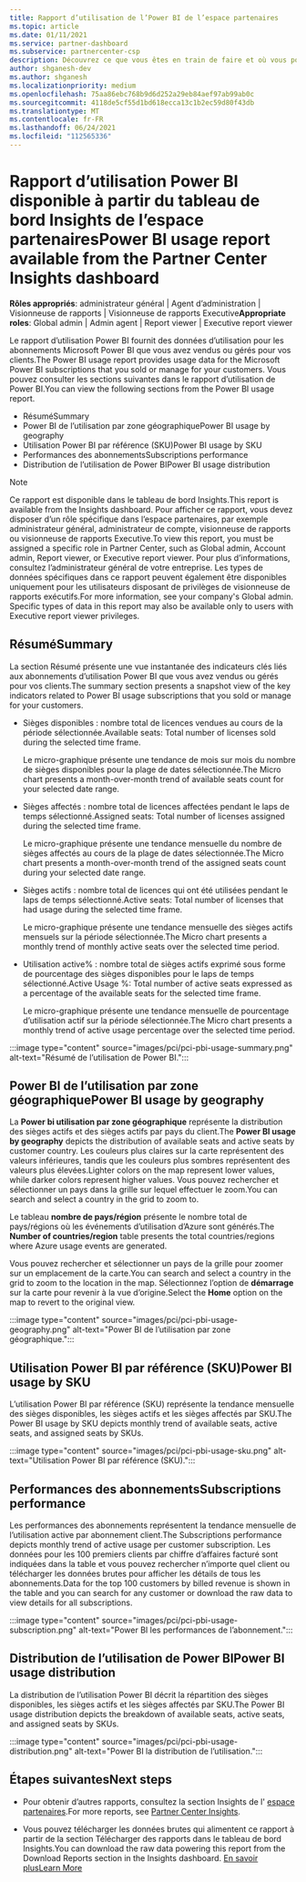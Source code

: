 ```yaml
---
title: Rapport d’utilisation de l’Power BI de l’espace partenaires
ms.topic: article
ms.date: 01/11/2021
ms.service: partner-dashboard
ms.subservice: partnercenter-csp
description: Découvrez ce que vous êtes en train de faire et où vous pouvez améliorer l’utilisation des abonnements Power BI que vous vendez ou gérez pour vos clients.
author: shganesh-dev
ms.author: shganesh
ms.localizationpriority: medium
ms.openlocfilehash: 75aa86ebc768b9d6d252a29eb84aef97ab99ab0c
ms.sourcegitcommit: 4118de5cf55d1bd618ecca13c1b2ec59d80f43db
ms.translationtype: MT
ms.contentlocale: fr-FR
ms.lasthandoff: 06/24/2021
ms.locfileid: "112565336"
---
```

# <a name="power-bi-usage-report-available-from-the-partner-center-insights-dashboard"></a><span data-ttu-id="c79d8-103">Rapport d’utilisation Power BI disponible à partir du tableau de bord Insights de l’espace partenaires</span><span class="sxs-lookup"><span data-stu-id="c79d8-103">Power BI usage report available from the Partner Center Insights dashboard</span></span>

<span data-ttu-id="c79d8-104">**Rôles appropriés**: administrateur général | Agent d’administration | Visionneuse de rapports | Visionneuse de rapports Executive</span><span class="sxs-lookup"><span data-stu-id="c79d8-104">**Appropriate roles**: Global admin | Admin agent | Report viewer | Executive report viewer</span></span>

<span data-ttu-id="c79d8-105">Le rapport d’utilisation Power BI fournit des données d’utilisation pour les abonnements Microsoft Power BI que vous avez vendus ou gérés pour vos clients.</span><span class="sxs-lookup"><span data-stu-id="c79d8-105">The Power BI usage report provides usage data for the Microsoft Power BI subscriptions that you sold or manage for your customers.</span></span> <span data-ttu-id="c79d8-106">Vous pouvez consulter les sections suivantes dans le rapport d’utilisation de Power BI.</span><span class="sxs-lookup"><span data-stu-id="c79d8-106">You can view the following sections from the Power BI usage report.</span></span>

- <span data-ttu-id="c79d8-107">Résumé</span><span class="sxs-lookup"><span data-stu-id="c79d8-107">Summary</span></span>
- <span data-ttu-id="c79d8-108">Power BI de l’utilisation par zone géographique</span><span class="sxs-lookup"><span data-stu-id="c79d8-108">Power BI usage by geography</span></span>
- <span data-ttu-id="c79d8-109">Utilisation Power BI par référence (SKU)</span><span class="sxs-lookup"><span data-stu-id="c79d8-109">Power BI usage by SKU</span></span>
- <span data-ttu-id="c79d8-110">Performances des abonnements</span><span class="sxs-lookup"><span data-stu-id="c79d8-110">Subscriptions performance</span></span>
- <span data-ttu-id="c79d8-111">Distribution de l’utilisation de Power BI</span><span class="sxs-lookup"><span data-stu-id="c79d8-111">Power BI usage distribution</span></span>

 > [!NOTE]
 > <span data-ttu-id="c79d8-112">Ce rapport est disponible dans le tableau de bord Insights.</span><span class="sxs-lookup"><span data-stu-id="c79d8-112">This report is available from the Insights dashboard.</span></span> <span data-ttu-id="c79d8-113">Pour afficher ce rapport, vous devez disposer d’un rôle spécifique dans l’espace partenaires, par exemple administrateur général, administrateur de compte, visionneuse de rapports ou visionneuse de rapports Executive.</span><span class="sxs-lookup"><span data-stu-id="c79d8-113">To view this report, you must be assigned a specific role in Partner Center, such as Global admin, Account admin, Report viewer, or Executive report viewer.</span></span> <span data-ttu-id="c79d8-114">Pour plus d’informations, consultez l’administrateur général de votre entreprise. Les types de données spécifiques dans ce rapport peuvent également être disponibles uniquement pour les utilisateurs disposant de privilèges de visionneuse de rapports exécutifs.</span><span class="sxs-lookup"><span data-stu-id="c79d8-114">For more information, see your company's Global admin. Specific types of data in this report may also be available only to users with Executive report viewer privileges.</span></span>

## <a name="summary"></a><span data-ttu-id="c79d8-115">Résumé</span><span class="sxs-lookup"><span data-stu-id="c79d8-115">Summary</span></span>

<span data-ttu-id="c79d8-116">La section Résumé présente une vue instantanée des indicateurs clés liés aux abonnements d’utilisation Power BI que vous avez vendus ou gérés pour vos clients.</span><span class="sxs-lookup"><span data-stu-id="c79d8-116">The summary section presents a snapshot view of the key indicators related to Power BI usage subscriptions that you sold or manage for your customers.</span></span> 

- <span data-ttu-id="c79d8-117">Sièges disponibles : nombre total de licences vendues au cours de la période sélectionnée.</span><span class="sxs-lookup"><span data-stu-id="c79d8-117">Available seats: Total number of licenses sold during the selected time frame.</span></span>

   <span data-ttu-id="c79d8-118">Le micro-graphique présente une tendance de mois sur mois du nombre de sièges disponibles pour la plage de dates sélectionnée.</span><span class="sxs-lookup"><span data-stu-id="c79d8-118">The Micro chart presents a month-over-month trend of available seats count for your selected date range.</span></span>

- <span data-ttu-id="c79d8-119">Sièges affectés : nombre total de licences affectées pendant le laps de temps sélectionné.</span><span class="sxs-lookup"><span data-stu-id="c79d8-119">Assigned seats: Total number of licenses assigned during the selected time frame.</span></span>

   <span data-ttu-id="c79d8-120">Le micro-graphique présente une tendance mensuelle du nombre de sièges affectés au cours de la plage de dates sélectionnée.</span><span class="sxs-lookup"><span data-stu-id="c79d8-120">The Micro chart presents a month-over-month trend of the assigned seats count during your selected date range.</span></span>

- <span data-ttu-id="c79d8-121">Sièges actifs : nombre total de licences qui ont été utilisées pendant le laps de temps sélectionné.</span><span class="sxs-lookup"><span data-stu-id="c79d8-121">Active seats: Total number of licenses that had usage during the selected time frame.</span></span> 

   <span data-ttu-id="c79d8-122">Le micro-graphique présente une tendance mensuelle des sièges actifs mensuels sur la période sélectionnée.</span><span class="sxs-lookup"><span data-stu-id="c79d8-122">The Micro chart presents a monthly trend of monthly active seats over the selected time period.</span></span>

- <span data-ttu-id="c79d8-123">Utilisation active% : nombre total de sièges actifs exprimé sous forme de pourcentage des sièges disponibles pour le laps de temps sélectionné.</span><span class="sxs-lookup"><span data-stu-id="c79d8-123">Active Usage %: Total number of active seats expressed as a percentage of the available seats for the selected time frame.</span></span> 

   <span data-ttu-id="c79d8-124">Le micro-graphique présente une tendance mensuelle de pourcentage d’utilisation actif sur la période sélectionnée.</span><span class="sxs-lookup"><span data-stu-id="c79d8-124">The Micro chart presents a monthly trend of active usage percentage over the selected time period.</span></span>

:::image type="content" source="images/pci/pci-pbi-usage-summary.png" alt-text="Résumé de l’utilisation de Power BI.":::

## <a name="power-bi-usage-by-geography"></a><span data-ttu-id="c79d8-126">Power BI de l’utilisation par zone géographique</span><span class="sxs-lookup"><span data-stu-id="c79d8-126">Power BI usage by geography</span></span>

<span data-ttu-id="c79d8-127">La **Power bi utilisation par zone géographique** représente la distribution des sièges actifs et des sièges actifs par pays du client.</span><span class="sxs-lookup"><span data-stu-id="c79d8-127">The **Power BI usage by geography** depicts the distribution of available seats and active seats by customer country.</span></span> <span data-ttu-id="c79d8-128">Les couleurs plus claires sur la carte représentent des valeurs inférieures, tandis que les couleurs plus sombres représentent des valeurs plus élevées.</span><span class="sxs-lookup"><span data-stu-id="c79d8-128">Lighter colors on the map represent lower values, while darker colors represent higher values.</span></span> <span data-ttu-id="c79d8-129">Vous pouvez rechercher et sélectionner un pays dans la grille sur lequel effectuer le zoom.</span><span class="sxs-lookup"><span data-stu-id="c79d8-129">You can search and select a country in the grid to zoom to.</span></span>

<span data-ttu-id="c79d8-130">Le tableau **nombre de pays/région** présente le nombre total de pays/régions où les événements d’utilisation d’Azure sont générés.</span><span class="sxs-lookup"><span data-stu-id="c79d8-130">The **Number of countries/region** table presents the total countries/regions where Azure usage events are generated.</span></span>

<span data-ttu-id="c79d8-131">Vous pouvez rechercher et sélectionner un pays de la grille pour zoomer sur un emplacement de la carte.</span><span class="sxs-lookup"><span data-stu-id="c79d8-131">You can search and select a country in the grid to zoom to the location in the map.</span></span> <span data-ttu-id="c79d8-132">Sélectionnez l’option de **démarrage** sur la carte pour revenir à la vue d’origine.</span><span class="sxs-lookup"><span data-stu-id="c79d8-132">Select the **Home** option on the map to revert to the original view.</span></span>

:::image type="content" source="images/pci/pci-pbi-usage-geography.png" alt-text="Power BI de l’utilisation par zone géographique.":::

## <a name="power-bi-usage-by-sku"></a><span data-ttu-id="c79d8-134">Utilisation Power BI par référence (SKU)</span><span class="sxs-lookup"><span data-stu-id="c79d8-134">Power BI usage by SKU</span></span>

<span data-ttu-id="c79d8-135">L’utilisation Power BI par référence (SKU) représente la tendance mensuelle des sièges disponibles, les sièges actifs et les sièges affectés par SKU.</span><span class="sxs-lookup"><span data-stu-id="c79d8-135">The Power BI usage by SKU depicts monthly trend of available seats, active seats, and assigned seats by SKUs.</span></span>

:::image type="content" source="images/pci/pci-pbi-usage-sku.png" alt-text="Utilisation Power BI par référence (SKU).":::

## <a name="subscriptions-performance"></a><span data-ttu-id="c79d8-137">Performances des abonnements</span><span class="sxs-lookup"><span data-stu-id="c79d8-137">Subscriptions performance</span></span>

<span data-ttu-id="c79d8-138">Les performances des abonnements représentent la tendance mensuelle de l’utilisation active par abonnement client.</span><span class="sxs-lookup"><span data-stu-id="c79d8-138">The Subscriptions performance depicts monthly trend of active usage per customer subscription.</span></span> <span data-ttu-id="c79d8-139">Les données pour les 100 premiers clients par chiffre d’affaires facturé sont indiquées dans la table et vous pouvez rechercher n’importe quel client ou télécharger les données brutes pour afficher les détails de tous les abonnements.</span><span class="sxs-lookup"><span data-stu-id="c79d8-139">Data for the top 100 customers by billed revenue is shown in the table and you can search for any customer or download the raw data to view details for all subscriptions.</span></span>

:::image type="content" source="images/pci/pci-pbi-usage-subscription.png" alt-text="Power BI les performances de l’abonnement.":::

## <a name="power-bi-usage-distribution"></a><span data-ttu-id="c79d8-141">Distribution de l’utilisation de Power BI</span><span class="sxs-lookup"><span data-stu-id="c79d8-141">Power BI usage distribution</span></span>

<span data-ttu-id="c79d8-142">La distribution de l’utilisation Power BI décrit la répartition des sièges disponibles, les sièges actifs et les sièges affectés par SKU.</span><span class="sxs-lookup"><span data-stu-id="c79d8-142">The Power BI usage distribution depicts the breakdown of available seats, active seats, and assigned seats by SKUs.</span></span>

:::image type="content" source="images/pci/pci-pbi-usage-distribution.png" alt-text="Power BI la distribution de l’utilisation.":::

## <a name="next-steps"></a><span data-ttu-id="c79d8-144">Étapes suivantes</span><span class="sxs-lookup"><span data-stu-id="c79d8-144">Next steps</span></span>

- <span data-ttu-id="c79d8-145">Pour obtenir d’autres rapports, consultez la section Insights de l' [espace partenaires](partner-center-insights.md).</span><span class="sxs-lookup"><span data-stu-id="c79d8-145">For more reports, see [Partner Center Insights](partner-center-insights.md).</span></span>

- <span data-ttu-id="c79d8-146">Vous pouvez télécharger les données brutes qui alimentent ce rapport à partir de la section Télécharger des rapports dans le tableau de bord Insights.</span><span class="sxs-lookup"><span data-stu-id="c79d8-146">You can download the raw data powering this report from the Download Reports section in the Insights dashboard.</span></span> [<span data-ttu-id="c79d8-147">En savoir plus</span><span class="sxs-lookup"><span data-stu-id="c79d8-147">Learn More</span></span>](pci-download-reports.md) 
